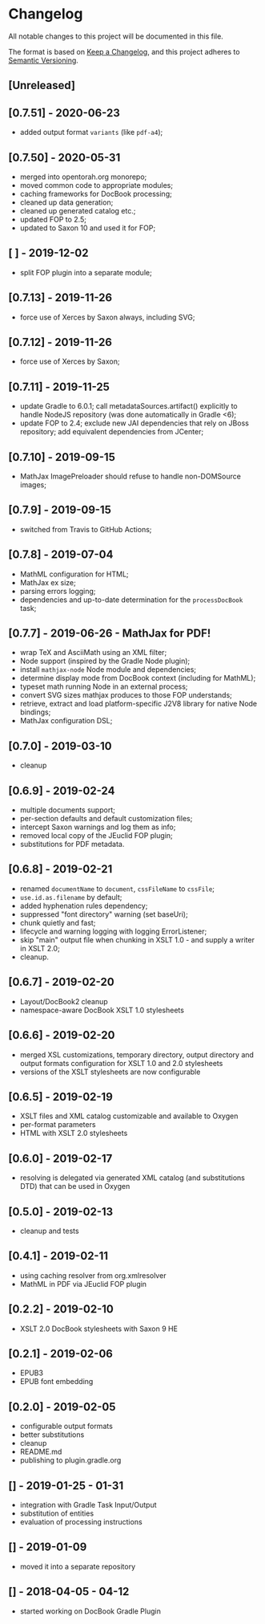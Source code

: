 # Changelog
All notable changes to this project will be documented in this file.

The format is based on [Keep a Changelog](https://keepachangelog.com/en/1.0.0/),
and this project adheres to [Semantic Versioning](https://semver.org/spec/v2.0.0.html).

## [Unreleased]

## [0.7.51] - 2020-06-23
- added output format `variants` (like `pdf-a4`);

## [0.7.50] - 2020-05-31
- merged into opentorah.org monorepo;
- moved common code to appropriate modules;
- caching frameworks for DocBook processing;
- cleaned up data generation;
- cleaned up generated catalog etc.;
- updated FOP to 2.5;
- updated to Saxon 10 and used it for FOP; 

## [ ] - 2019-12-02
- split FOP plugin into a separate module;

## [0.7.13] - 2019-11-26
- force use of Xerces by Saxon always, including SVG;   

## [0.7.12] - 2019-11-26
- force use of Xerces by Saxon;   

## [0.7.11] - 2019-11-25
- update Gradle to 6.0.1; call metadataSources.artifact() explicitly to handle NodeJS
  repository (was done automatically in Gradle <6);
- update FOP to 2.4; exclude new JAI dependencies that rely on JBoss repository;
  add equivalent dependencies from JCenter;

## [0.7.10] - 2019-09-15
- MathJax ImagePreloader should refuse to handle non-DOMSource images;

## [0.7.9] - 2019-09-15
- switched from Travis to GitHub Actions;

## [0.7.8] - 2019-07-04
- MathML configuration for HTML;
- MathJax ex size;
- parsing errors logging;
- dependencies and up-to-date determination for the `processDocBook` task;

## [0.7.7] - 2019-06-26 - MathJax for PDF!
- wrap TeX and AsciiMath using an XML filter;
- Node support (inspired by the Gradle Node plugin);
- install `mathjax-node` Node module and dependencies;
- determine display mode from DocBook context (including for MathML);
- typeset math running Node in an external process;
- convert SVG sizes mathjax produces to those FOP understands;
- retrieve, extract and load platform-specific J2V8 library for native Node bindings;
- MathJax configuration DSL;

## [0.7.0] - 2019-03-10
- cleanup

## [0.6.9] - 2019-02-24
- multiple documents support;
- per-section defaults and default customization files;
- intercept Saxon warnings and log them as info;
- removed local copy of the JEuclid FOP plugin;
- substitutions for PDF metadata.

## [0.6.8] - 2019-02-21
- renamed `documentName` to `document`, `cssFileName` to `cssFile`;
- `use.id.as.filename` by default;
- added hyphenation rules dependency;
- suppressed "font directory" warning (set baseUri);
- chunk quietly and fast;
- lifecycle and warning logging with logging ErrorListener;
- skip "main" output file when chunking in XSLT 1.0 - and supply a writer in XSLT 2.0;
- cleanup.

## [0.6.7] - 2019-02-20
- Layout/DocBook2 cleanup
- namespace-aware DocBook XSLT 1.0 stylesheets

## [0.6.6] - 2019-02-20
- merged XSL customizations, temporary directory, output directory and
  output formats configuration for XSLT 1.0 and 2.0 stylesheets
- versions of the XSLT stylesheets are now configurable

## [0.6.5] - 2019-02-19
- XSLT files and XML catalog customizable and available to Oxygen
- per-format parameters
- HTML with XSLT 2.0 stylesheets

## [0.6.0] - 2019-02-17
- resolving is delegated via generated XML catalog (and substitutions DTD) that can be used in Oxygen

## [0.5.0] - 2019-02-13
- cleanup and tests  

## [0.4.1] - 2019-02-11
- using caching resolver from org.xmlresolver
- MathML in PDF via JEuclid FOP plugin

## [0.2.2] - 2019-02-10
- XSLT 2.0 DocBook stylesheets with Saxon 9 HE

## [0.2.1] - 2019-02-06
- EPUB3
- EPUB font embedding

## [0.2.0] - 2019-02-05
- configurable output formats
- better substitutions
- cleanup
- README.md
- publishing to plugin.gradle.org

## [] - 2019-01-25 - 01-31
- integration with Gradle Task Input/Output
- substitution of entities
- evaluation of processing instructions

## [] - 2019-01-09
- moved it into a separate repository

## [] - 2018-04-05 - 04-12
- started working on DocBook Gradle Plugin
